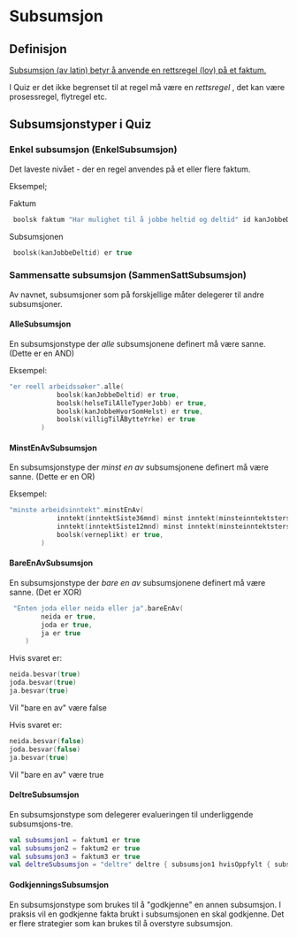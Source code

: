 # Subsumsjon

## Definisjon

[Subsumsjon (av latin) betyr å anvende en rettsregel (lov) på et faktum.](https://jusleksikon.no/wiki/Subsumsjon)

I Quiz er det ikke begrenset til at regel må være en _rettsregel_ , det kan være prosessregel, flytregel etc.  

## Subsumsjonstyper i Quiz

### Enkel subsumsjon (EnkelSubsumsjon)

Det laveste nivået - der en regel anvendes på et eller flere faktum.

Eksempel;

Faktum
```kotlin
 boolsk faktum "Har mulighet til å jobbe heltid og deltid" id kanJobbeDeltid avhengerAv innsendtSøknadsId
```
Subsumsjonen
```kotlin
 boolsk(kanJobbeDeltid) er true
```

### Sammensatte subsumsjon (SammenSattSubsumsjon)

Av navnet, subsumsjoner som på forskjellige måter delegerer til andre subsumsjoner. 

#### AlleSubsumsjon 

En subsumsjonstype der _alle_ subsumsjonene definert må være sanne. (Dette er en AND)

Eksempel:

```kotlin
"er reell arbeidssøker".alle(
            boolsk(kanJobbeDeltid) er true,
            boolsk(helseTilAlleTyperJobb) er true,
            boolsk(kanJobbeHvorSomHelst) er true,
            boolsk(villigTilÅBytteYrke) er true
        )
```

#### MinstEnAvSubsumsjon 

En subsumsjonstype der _minst en av_ subsumsjonene definert må være sanne. (Dette er en OR)

Eksempel:

```kotlin
"minste arbeidsinntekt".minstEnAv(
            inntekt(inntektSiste36mnd) minst inntekt(minsteinntektsterskel36mnd),
            inntekt(inntektSiste12mnd) minst inntekt(minsteinntektsterskel12mnd),
            boolsk(verneplikt) er true,
        )

```

#### BareEnAvSubsumsjon

En subsumsjonstype der _bare en av_ subsumsjonene definert må være sanne. (Det er XOR)

```kotlin
 "Enten joda eller neida eller ja".bareEnAv(
        neida er true,
        joda er true,
        ja er true
    ) 
```

Hvis svaret er:
```kotlin
neida.besvar(true)
joda.besvar(true)
ja.besvar(true)
```

Vil "bare en av" være false

Hvis svaret er:
```kotlin
neida.besvar(false)
joda.besvar(false)
ja.besvar(true)
```

Vil "bare en av" være true




#### DeltreSubsumsjon

En subsumsjonstype som delegerer evalueringen til underliggende subsumsjons-tre. 

```kotlin
val subsumsjon1 = faktum1 er true
val subsumsjon2 = faktum2 er true
val subsumsjon3 = faktum3 er true
val deltreSubsumsjon = "deltre" deltre { subsumsjon1 hvisOppfylt { subsumsjon3 } hvisIkkeOppfylt { subsumsjon2 } }
```

#### GodkjenningsSubsumsjon 

En subsumsjonstype som brukes til å "godkjenne" en annen subsumsjon. I praksis vil en godkjenne fakta brukt i subsumsjonen en skal godkjenne. Det er flere strategier som kan brukes til å overstyre subsumsjon. 


